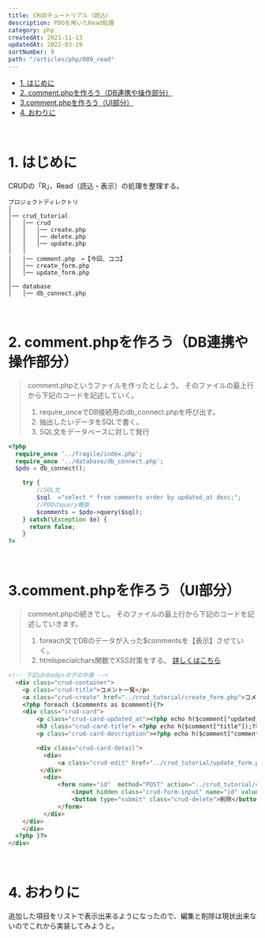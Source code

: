 ```yaml
---
title: CRUDチュートリアル（読込）
description: PDOを用いたRead処理
category: php
createdAt: 2021-11-13
updatedAt: 2022-03-19
sortNumber: 9
path: "/articles/php/009_read"
---
```


<nuxt-content-wrapper>

- [1. はじめに](#1-はじめに)
- [2. comment.phpを作ろう（DB連携や操作部分）](#2-commentphpを作ろうdb連携や操作部分)
- [3.comment.phpを作ろう（UI部分）](#3commentphpを作ろうui部分)
- [4. おわりに](#4-おわりに)

<br>

# 1. はじめに
CRUDの「R」、Read（読込・表示）の処理を整理する。
```
プロジェクトディレクトリ
│
│── crud_tutorial
│   │── crud
│   │   │── create.php
│   │   │── delete.php
│   │   │── update.php
│   │
│   │── comment.php　←【今回、ココ】
│   │── create_form.php
│   │── update_form.php
│
│── database
│   │── db_connect.php
```

<br>

# 2. comment.phpを作ろう（DB連携や操作部分）
> comment.phpというファイルを作ったとしよう。
>  そのファイルの最上行から下記のコードを記述していく。
>  1. require_onceでDB接続用のdb_connect.phpを呼び出す。
>  2. 抽出したいデータをSQLで書く。
>  3. SQL文をデータベースに対して発行

```php
<?php
  require_once '../fragile/index.php';
  require_once '../database/db_connect.php';
  $pdo = db_connect();

    try {
        //SQL文
        $sql  ="select * from comments order by updated_at desc;";
        //PDOのquery機能
        $comments = $pdo->query($sql);
    } catch(\Exception $e) {
      return false;
    }
?>
```

<br>

# 3.comment.phpを作ろう（UI部分）
> comment.phpの続きでし。
>  そのファイルの最上行から下記のコードを記述していきます。
>  1. foreach文でDBのデータが入った$commentsを【表示】させていく。
>  2. htmlspecialchars関数でXSS対策をする。
     [詳しくはこちら](https://tech-lab.sios.jp/archives/21780)

```html
<!-- 下記は<body>タグの中身 -->
  <div class="crud-container">
    <p class="crud-title">コメント一覧</p>
    <a class="crud-create" href="../crud_tutorial/create_form.php">コメントを追加する</a>
    <?php foreach ($comments as $comment){?>
    <div class="crud-card">
        <p class="crud-card-updated_at"><?php echo h($comment["updated_at"]);?></p>
        <h3 class="crud-card-title"> <?php echo h($comment["title"]);?></h3>
        <p class="crud-card-description"><?php echo h($comment["comment"]);?></p>

        <div class="crud-card-detail">
          <div>
              <a class="crud-edit" href="../crud_tutorial/update_form.php?id=<?php echo $comment["id"]; ?>">編集</a>
         </div>
          <div>
              <form name="id"  method="POST" action="../crud_tutorial/crud/delete.php">
                  <input hidden class="crud-form-input" name="id" value="<?php echo h($comment["id"]); ?>">
                  <button type="submit" class="crud-delete">削除</button>
              </form>
          </div>
    </div>
    </div>
  <?php }?>
</div>
```

<br>

# 4. おわりに
追加した項目をリストで表示出来るようになったので、編集と削除は現状出来ないのでこれから実装してみようと。

</nuxt-content-wrapper>
